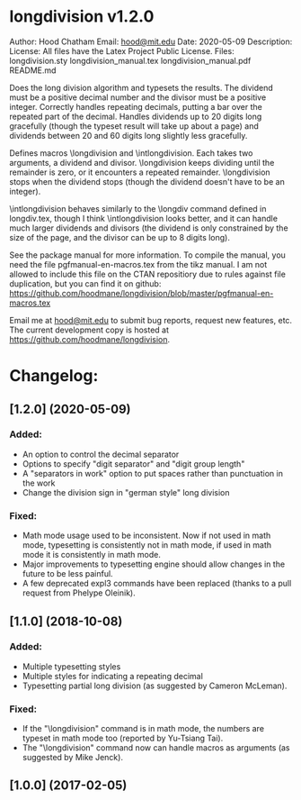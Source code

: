 longdivision v1.2.0
========================
Author: Hood Chatham
Email: hood@mit.edu
Date: 2020-05-09
Description: 
License: All files have the Latex Project Public License.
Files:
    longdivision.sty
    longdivision_manual.tex
    longdivision_manual.pdf
    README.md


Does the long division algorithm and typesets the results. The dividend must 
be a positive decimal number and the divisor must be a positive integer. 
Correctly handles repeating decimals, putting a bar over the repeated part of 
the decimal. Handles dividends up to 20 digits long gracefully (though the 
typeset result will take up about a page) and dividends between 20 and 60 
digits long slightly less gracefully. 

Defines macros \longdivision and \intlongdivision. Each takes two arguments, 
a dividend and divisor. \longdivision keeps dividing until the remainder is 
zero, or it encounters a repeated remainder. \longdivision stops when the 
dividend stops (though the dividend doesn't have to be an integer). 

\intlongdivision behaves similarly to the \longdiv command defined in 
longdiv.tex, though I think \intlongdivision looks better, and it can handle 
much larger dividends and divisors (the dividend is only constrained by the 
size of the page, and the divisor can be up to 8 digits long). 

See the package manual for more information. To compile the manual, you need 
the file pgfmanual-en-macros.tex from the tikz manual. I am not allowed to
include this file on the CTAN repositiory due to rules against file duplication,
but you can find it on github: 
https://github.com/hoodmane/longdivision/blob/master/pgfmanual-en-macros.tex

Email me at hood@mit.edu to submit bug reports, request new features, etc. 
The current development copy is hosted at https://github.com/hoodmane/longdivision. 


Changelog:
==========

## [1.2.0] (2020-05-09)
### Added:
- An option to control the decimal separator
- Options to specify "digit separator" and "digit group length"
- A "separators in work" option to put spaces rather than punctuation in the work
- Change the division sign in "german style" long division

### Fixed:
- Math mode usage used to be inconsistent. Now if not used in math mode, 
  typesetting is consistently not in math mode, if used in math mode it is 
  consistently in math mode.
- Major improvements to typesetting engine should allow changes in the future to be less painful.
- A few deprecated expl3 commands have been replaced (thanks to a pull request from Phelype Oleinik).


## [1.1.0] (2018-10-08)
### Added:
- Multiple typesetting styles
- Multiple styles for indicating a repeating decimal
- Typesetting partial long division (as suggested by Cameron McLeman).

### Fixed:
- If the "\longdivision" command is in math mode, the numbers are typeset in math mode too (reported by Yu-Tsiang Tai).
- The "\longdivision" command now can handle macros as arguments (as suggested by Mike Jenck).


## [1.0.0] (2017-02-05)

